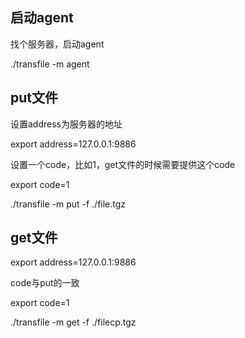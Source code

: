 ## 启动agent
找个服务器，启动agent

./transfile -m agent

## put文件
设置address为服务器的地址

export address=127.0.0.1:9886

设置一个code，比如1，get文件的时候需要提供这个code

export code=1

./transfile -m put -f ./file.tgz

## get文件
export address=127.0.0.1:9886

code与put的一致

export code=1

./transfile -m get -f ./filecp.tgz
